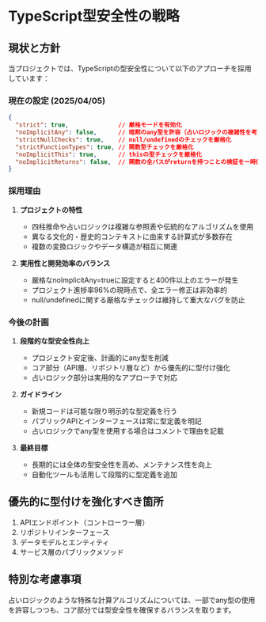 # TypeScript型安全性の戦略

## 現状と方針

当プロジェクトでは、TypeScriptの型安全性について以下のアプローチを採用しています：

### 現在の設定 (2025/04/05)

```json
{
  "strict": true,              // 厳格モードを有効化
  "noImplicitAny": false,      // 暗黙のany型を許容（占いロジックの複雑性を考慮）
  "strictNullChecks": true,    // null/undefinedのチェックを厳格化
  "strictFunctionTypes": true, // 関数型チェックを厳格化
  "noImplicitThis": true,      // thisの型チェックを厳格化
  "noImplicitReturns": false,  // 関数の全パスがreturnを持つことの検証を一時的に無効化
}
```

### 採用理由

1. **プロジェクトの特性**
   - 四柱推命や占いロジックは複雑な参照表や伝統的なアルゴリズムを使用
   - 異なる文化的・歴史的コンテキストに由来する計算式が多数存在
   - 複数の変換ロジックやデータ構造が相互に関連

2. **実用性と開発効率のバランス**
   - 厳格なnoImplicitAny=trueに設定すると400件以上のエラーが発生
   - プロジェクト進捗率96%の現時点で、全エラー修正は非効率的
   - null/undefinedに関する厳格なチェックは維持して重大なバグを防止

### 今後の計画

1. **段階的な型安全性向上**
   - プロジェクト安定後、計画的にany型を削減
   - コア部分（API層、リポジトリ層など）から優先的に型付け強化
   - 占いロジック部分は実用的なアプローチで対応

2. **ガイドライン**
   - 新規コードは可能な限り明示的な型定義を行う
   - パブリックAPIとインターフェースは常に型定義を明記
   - 占いロジックでany型を使用する場合はコメントで理由を記載

3. **最終目標**
   - 長期的には全体の型安全性を高め、メンテナンス性を向上
   - 自動化ツールも活用して段階的に型定義を追加

## 優先的に型付けを強化すべき箇所

1. APIエンドポイント（コントローラー層）
2. リポジトリインターフェース
3. データモデルとエンティティ
4. サービス層のパブリックメソッド

## 特別な考慮事項

占いロジックのような特殊な計算アルゴリズムについては、一部でany型の使用を許容しつつも、コア部分では型安全性を確保するバランスを取ります。
